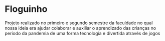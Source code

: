 # Floguinho
Projeto realizado no primeiro e segundo semestre da faculdade no qual nossa ideia era ajudar colaborar e auxiliar o aprendizado das crianças no período da pandemia de uma forma tecnologia e divertida através de jogos
